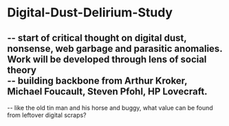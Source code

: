 # Digital-Dust-Delirium-Study

-- start of critical thought on digital dust, nonsense, web garbage and parasitic anomalies. Work will be developed through lens of social theory  
-- building backbone from Arthur Kroker, Michael Foucault, Steven Pfohl, HP Lovecraft.  
--  
-- like the old tin man and his horse and buggy, what value can be found from leftover digital scraps?  

